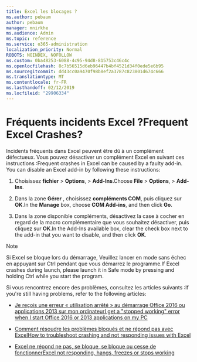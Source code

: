 ```yaml
---
title: Excel les blocages ?
ms.author: pebaum
author: pebaum
manager: mnirkhe
ms.audience: Admin
ms.topic: reference
ms.service: o365-administration
localization_priority: Normal
ROBOTS: NOINDEX, NOFOLLOW
ms.custom: 0ba48253-6088-4c95-94d8-815753c46c4c
ms.openlocfilehash: 8c7b56515d6eb96447b4bf4521d34f0ede5e6b95
ms.sourcegitcommit: dd43cc0a9470f98b8ef2a3787c823801d674c666
ms.translationtype: MT
ms.contentlocale: fr-FR
ms.lasthandoff: 02/12/2019
ms.locfileid: "29906334"
---
```

# <a name="frequent-excel-crashes"></a><span data-ttu-id="665f5-102">Fréquents incidents Excel ?</span><span class="sxs-lookup"><span data-stu-id="665f5-102">Frequent Excel Crashes?</span></span>

<span data-ttu-id="665f5-p101">Incidents fréquents dans Excel peuvent être dû à un complément défectueux. Vous pouvez désactiver un complément Excel en suivant ces instructions :</span><span class="sxs-lookup"><span data-stu-id="665f5-p101">Frequent crashes in Excel can be caused by a faulty add-in. You can disable an Excel add-in by following these instructions:</span></span>
  
1. <span data-ttu-id="665f5-105">Choisissez **fichier** \> **Options**, \> **Add-Ins**.</span><span class="sxs-lookup"><span data-stu-id="665f5-105">Choose **File** \> **Options**, \> **Add-Ins**.</span></span>
    
2. <span data-ttu-id="665f5-106">Dans la zone **Gérer** , choisissez **compléments COM**, puis cliquez sur **OK**.</span><span class="sxs-lookup"><span data-stu-id="665f5-106">In the **Manage** box, choose **COM Add-ins**, and then click **Go**.</span></span>
    
3. <span data-ttu-id="665f5-107">Dans la zone disponible compléments, désactivez la case à cocher en regard de la macro complémentaire que vous souhaitez désactiver, puis cliquez sur **OK**.</span><span class="sxs-lookup"><span data-stu-id="665f5-107">In the Add-Ins available box, clear the check box next to the add-in that you want to disable, and then click **OK**.</span></span>
    
> [!NOTE]
> <span data-ttu-id="665f5-108">Si Excel se bloque lors du démarrage, Veuillez lancer en mode sans échec en appuyant sur Ctrl pendant que vous démarrez le programme.</span><span class="sxs-lookup"><span data-stu-id="665f5-108">If Excel crashes during launch, please launch it in Safe mode by pressing and holding Ctrl while you start the program.</span></span> 
  
<span data-ttu-id="665f5-109">Si vous rencontrez encore des problèmes, consultez les articles suivants :</span><span class="sxs-lookup"><span data-stu-id="665f5-109">If you're still having problems, refer to the following articles:</span></span>
  
- [<span data-ttu-id="665f5-110">Je reçois une erreur « utilisation arrêté » au démarrage Office 2016 ou applications 2013 sur mon ordinateur</span><span class="sxs-lookup"><span data-stu-id="665f5-110">I get a "stopped working" error when I start Office 2016 or 2013 applications on my PC</span></span>](https://support.office.com/article/52bd7985-4e99-4a35-84c8-2d9b8301a2fa.aspx)
    
- [<span data-ttu-id="665f5-111">Comment résoudre les problèmes bloqués et ne répond pas avec Excel</span><span class="sxs-lookup"><span data-stu-id="665f5-111">How to troubleshoot crashing and not responding issues with Excel</span></span>](https://support.microsoft.com/help/2758592/how-to-troubleshoot-crashing-and-not-responding-issues-with-excel)
    
- [<span data-ttu-id="665f5-112">Excel ne répond ne pas, se bloque, se bloque ou cesse de fonctionner</span><span class="sxs-lookup"><span data-stu-id="665f5-112">Excel not responding, hangs, freezes or stops working</span></span>](https://support.office.com/article/37e7d3c9-9e84-40bf-a805-4ca6853a1ff4.aspx)
    
